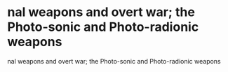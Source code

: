 # nal weapons and overt war; the Photo-sonic and Photo-radionic weapons

nal weapons and overt war; the Photo-sonic and Photo-radionic weapons